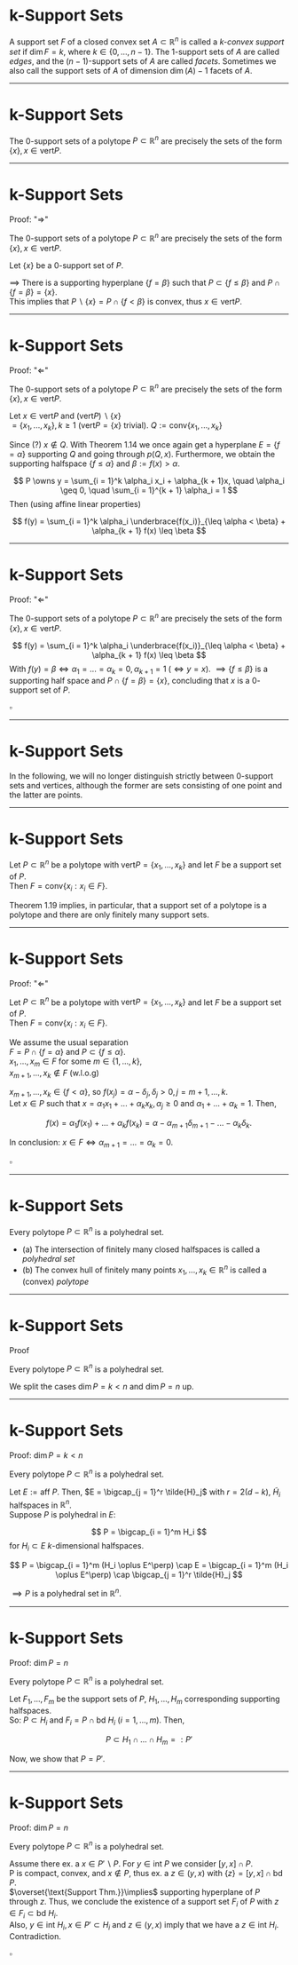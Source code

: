 # k-Support Sets

<Definition label="1.10">

A support set $F$ of a closed convex set $A \subset \mathbb{R}^n$ is called a *$k$-convex support set* if $\dim F = k$, where $k \in \{0, ..., n - 1\}$.
The $1$-support sets of $A$ are called *edges*, and the $(n - 1)$-support sets of $A$ are called *facets*.
Sometimes we also call the support sets of $A$ of dimension $\dim(A) - 1$ facets of $A$.

</Definition>

---

# k-Support Sets

<Theorem label="1.18">

The $0$-support sets of a polytope $P \subset \mathbb{R}^n$ are precisely the sets of the form $\{x\}, x \in \text{vert} P$.

</Theorem>

---

# k-Support Sets
Proof: "$\Rightarrow$"

<div class="w-58% place-self-end -mt-24 -mr-6">
<Theorem label="1.18">

The $0$-support sets of a polytope $P \subset \mathbb{R}^n$ are precisely the sets of the form $\{x\}, x \in \text{vert} P$.

</Theorem>
</div>

<div class="-mt-10">

Let $\{x\}$ be a $0$-support set of $P$.

$\implies$ There is a supporting hyperplane $\{f = \beta\}$ such that $P \subset \{f \leq \beta\}$ and $P \cap \{f = \beta\} = \{x\}$. \
This implies that $P \backslash \{x\} = P \cap \{f < \beta\}$ is convex, thus $x \in \text{vert} P$.

</div>

---

# k-Support Sets
Proof: "$\Leftarrow$"

<div class="w-58% place-self-end -mt-24 -mr-6">
<Theorem label="1.18">

The $0$-support sets of a polytope $P \subset \mathbb{R}^n$ are precisely the sets of the form $\{x\}, x \in \text{vert} P$.

</Theorem>
</div>

<div class="-mt-10">

Let $x \in \text{vert}P$ and $(\text{vert}P) \backslash \{x\}$ \
$= \{x_1, ..., x_k\}, k \geq 1$ ($\text{vert}P = \{x\}$ trivial).
$Q := \text{conv}\{x_1, ..., x_k\}$

Since (?) $x \notin Q$.
With Theorem 1.14 we once again get a hyperplane $E = \{f = \alpha\}$ supporting $Q$ and going through $p(Q, x)$.
Furthermore, we obtain the supporting halfspace $\{f \leq \alpha\}$ and $\beta := f(x) > \alpha$.

$$
P \owns y = \sum_{i = 1}^k \alpha_i x_i + \alpha_{k + 1}x, \quad \alpha_i \geq 0, \quad \sum_{i = 1}^{k + 1} \alpha_i = 1
$$
Then (using affine linear properties)

$$
f(y) = \sum_{i = 1}^k \alpha_i \underbrace{f(x_i)}_{\leq \alpha < \beta} + \alpha_{k + 1} f(x) \leq \beta
$$

</div>

---

# k-Support Sets
Proof: "$\Leftarrow$"

<div class="w-58% place-self-end -mt-24 -mr-6">
<Theorem label="1.18">

The $0$-support sets of a polytope $P \subset \mathbb{R}^n$ are precisely the sets of the form $\{x\}, x \in \text{vert} P$.

</Theorem>
</div>

<div class="mt-4">

$$
f(y) = \sum_{i = 1}^k \alpha_i \underbrace{f(x_i)}_{\leq \alpha < \beta} + \alpha_{k + 1} f(x) \leq \beta
$$
With $f(y) = \beta \iff \alpha_1 = ... = \alpha_k = 0, \alpha_{k + 1} = 1 \; (\iff y = x)$.
$\implies \{f \leq \beta\}$ is a supporting half space and $P \cap \{f = \beta \} = \{x\}$,
concluding that $x$ is a $0$-support set of $P$.
</div>

<div class="self-end mt-13 m-6">

$\square$
</div>

---

# k-Support Sets

<Remark label="1.22">

In the following, we will no longer distinguish strictly between $0$-support sets and vertices, although the former are sets consisting of one point and the latter are points.

</Remark>

---

# k-Support Sets

<Theorem label="1.19">

Let $P \subset \mathbb{R}^n$ be a polytope with $\text{vert} P = \{x_1, ..., x_k\}$ and let $F$ be a support set of $P$. \
Then $F = \text{conv}\{x_i : x_i \in F\}$.

</Theorem>

<Remark label="1.23">

Theorem 1.19 implies, in particular, that a support set of a polytope is a polytope and there are only finitely many support sets.

</Remark>

---

# k-Support Sets
Proof: "$\Leftarrow$"

<div class="w-58% place-self-end -mt-24 -mr-6">
<Theorem label="1.19">

Let $P \subset \mathbb{R}^n$ be a polytope with $\text{vert} P = \{x_1, ..., x_k\}$ and let $F$ be a support set of $P$. \
Then $F = \text{conv}\{x_i : x_i \in F\}$.

</Theorem>
</div>

<div class="-mt-24">

We assume the usual separation \
$F = P \cap \{f = \alpha\}$ and $P \subset \{f \leq \alpha\}$. \
$x_1, ..., x_m \in F$ for some $m \in \{1, ..., k\}$, \
$x_{m + 1}, ..., x_k \notin F$ (w.l.o.g)

$x_{m + 1}, ..., x_k \in \{f < \alpha\}$, so $f(x_j) = \alpha - \delta_j, \delta_j > 0, j = m + 1, ..., k$. \
Let $x \in P$ such that $x = \alpha_1 x_1 + ... + \alpha_k x_k, \alpha_j \geq 0$ and $\alpha_1 + ... + \alpha_k = 1$. Then, 

$$
f(x) = \alpha_1 f(x_1) + ... + \alpha_k f(x_k) = \alpha - \alpha_{m + 1} \delta_{m + 1} - ... - \alpha_k \delta_k.
$$

In conclusion: $x \in F \iff \alpha_{m + 1} = ... = \alpha_k = 0$.

</div>

<div class="self-end mt-8 m-6">

$\square$
</div>


---

# k-Support Sets

<Theorem label="1.20">

Every polytope $P \subset \mathbb{R}^n$ is a polyhedral set.

</Theorem>

<Definition label="1.5 — Reminder" class="mt-14">

- (a) The intersection of finitely many closed halfspaces is called a *polyhedral set*
- (b) The convex hull of finitely many points $x_1, ..., x_k \in \mathbb{R}^n$ is called a (convex) *polytope*
</Definition>

---

# k-Support Sets
Proof

<div class="w-58% place-self-end -mt-24 -mr-6">
<Theorem label="1.20">

Every polytope $P \subset \mathbb{R}^n$ is a polyhedral set.

</Theorem>
</div>

<div>

We split the cases $\dim P = k < n$ and $\dim P = n$ up.


</div>

---

# k-Support Sets
Proof: $\dim P = k < n$

<div class="w-58% place-self-end -mt-24 -mr-6">
<Theorem label="1.20">

Every polytope $P \subset \mathbb{R}^n$ is a polyhedral set.

</Theorem>
</div>

<div>

Let $E := \text{aff } P$.
Then, $E = \bigcap_{j = 1}^r \tilde{H}_j$ with $r = 2(d - k)$, $\tilde{H}_i$ halfspaces in $\mathbb{R}^n$. \
Suppose $P$ is polyhedral in $E$: 

$$
P = \bigcap_{i = 1}^m H_i
$$
for $H_i \subset E$ $k$-dimensional halfspaces.

$$
P = \bigcap_{i = 1}^m (H_i \oplus E^\perp) \cap E = \bigcap_{i = 1}^m (H_i \oplus E^\perp) \cap \bigcap_{j = 1}^r \tilde{H}_j
$$

$\implies P$ is a polyhedral set in $\mathbb{R}^n$.

</div>

<!--
E^\perp := linear subspace orthogonal to the linear subspace which spans E
-->

---

# k-Support Sets
Proof: $\dim P = n$

<div class="w-58% place-self-end -mt-24 -mr-6">
<Theorem label="1.20">

Every polytope $P \subset \mathbb{R}^n$ is a polyhedral set.

</Theorem>
</div>

<div>

Let $F_1, ..., F_m$ be the support sets of $P$, $H_1, ..., H_m$ corresponding supporting halfspaces. \
So: $P \subset H_i$ and $F_i = P \cap \text{bd } H_i$ ($i = 1, ..., m$). Then,

$$
P \subset H_1 \cap ... \cap H_m =: P'
$$

Now, we show that $P = P'$.

</div>

<!--
bd == boundary; Rand

\subset weil P \subset H_i
-->

---

# k-Support Sets
Proof: $\dim P = n$

<div class="w-58% place-self-end -mt-24 -mr-6">
<Theorem label="1.20">

Every polytope $P \subset \mathbb{R}^n$ is a polyhedral set.

</Theorem>
</div>

<div>

Assume there ex. a $x \in P'\backslash P$. 
For $y \in \text{int } P$ we consider $[y, x] \cap P$. \
P is compact, convex, and $x \notin P$, thus ex. a $z \in (y, x)$ with $\{z\} = [y, x] \cap \text{bd } P$. \
$\overset{\text{Support Thm.}}\implies$ supporting hyperplane of $P$ through $z$.
Thus, we conclude the existence of a support set $F_i$ of $P$ with $z \in F_i \subset \text{bd } H_i$. \
Also, $y \in \text{int } H_i, x \in P' \subset H_i$ and $z \in (y, x)$ imply that we have a $z \in \text{int } H_i$. Contradiction.


</div>

<div class="self-end mt-18 m-6">

$\square$
</div>

<!--
bd == boundary; Rand

\subset weil P \subset H_i
-->